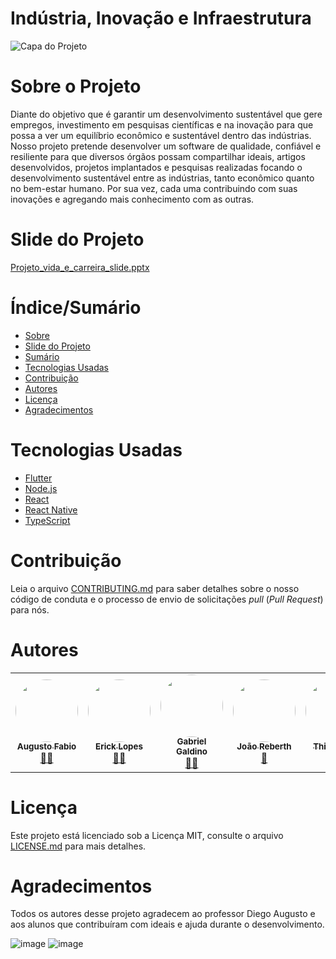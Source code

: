 # Indústria, Inovação e Infraestrutura


![Capa do Projeto](https://sistemadeensinoequipe.com.br/wp-content/uploads/2019/07/tec2.jpeg)

# Sobre o Projeto

Diante do objetivo que é garantir um desenvolvimento sustentável que gere empregos, investimento em pesquisas científicas e na inovação para que possa a ver um equilíbrio econômico e sustentável dentro das indústrias. Nosso projeto pretende desenvolver um software de qualidade, confiável e resiliente para que diversos órgãos possam compartilhar ideais, artigos desenvolvidos, projetos implantados e pesquisas realizadas focando o desenvolvimento sustentável entre as indústrias, tanto econômico quanto no bem-estar humano. Por sua vez, cada uma contribuindo com suas inovações e agregando mais conhecimento com as outras.

# Slide do Projeto


[Projeto_vida_e_carreira_slide.pptx](https://github.com/ErickVieitas/Ind-stria_Inova-o_e_Infraestrutura/files/7490538/Projeto_vida_e_carreira_slide.pptx)


# Índice/Sumário

* [Sobre](#sobre-o-projeto)
* [Slide do Projeto](#slide-do-Projeto)
* [Sumário](#índice/sumário)
* [Tecnologias Usadas](#tecnologias-usadas)
* [Contribuição](#contribuição)
* [Autores](#autores)
* [Licença](#licença)
* [Agradecimentos](#agradecimentos)


# Tecnologias Usadas

- [Flutter](https://flutter.dev/)
- [Node.js](https://nodejs.org/en/)
- [React](https://pt-br.reactjs.org/)
- [React Native](https://reactnative.dev/)
- [TypeScript](https://www.typescriptlang.org/)

# Contribuição

Leia o arquivo [CONTRIBUTING.md](CONTRIBUTING.md) para saber detalhes sobre o nosso código de conduta e o processo de envio de solicitações *pull* (*Pull Request*) para nós.

# Autores
<table>
  <tr>
    <td align="center"><a href="https://github.com/aaugvsto"><img style="border-radius: 50%;" src="https://avatars.githubusercontent.com/u/65744013?v=4" width="100px;" alt=""/><br /><sub><b>Augusto Fabio</b></sub></a><br /><a href="https://github.com/aaugvsto" title="Augusto Fabio">👨‍🚀</a></td>
    <td align="center"><a href="https://github.com/ErickVieitas"><img style="border-radius: 50%;" src="https://avatars.githubusercontent.com/u/90138559?v=4" width="100px;" alt=""/><br /><sub><b>Erick Lopes</b></sub></a><br /><a href="https://github.com/ErickVieitas" title="Erick Lopes">👨‍🚀</a></td>
    <td align="center"><a href="https://github.com/GabrielSGaldino"><img style="border-radius: 50%;" src="https://avatars.githubusercontent.com/u/90053550?v=4" width="100px;" alt=""/><br /><sub><b>Gabriel Galdino</b></sub></a><br /><a href="https://github.com/GabrielSGaldino" title="Gabriel Galdino">👨‍🚀</a></td>
    <td align="center"><a href="https://github.com/Reberthjr"><img style="border-radius: 50%;" src="https://avatars.githubusercontent.com/u/89999728?v=4" width="100px;" alt=""/><br /><sub><b>João Reberth</b></sub></a><br /><a href="https://github.com/Reberthjr" title="João Reberth">🚀</a></td>
    <td align="center"><a href="https://github.com/ThiagoLuiis"><img style="border-radius: 50%;" src="https://avatars.githubusercontent.com/u/90219219?v=4" width="100px;" alt=""/><br /><sub><b>Thiago Luis</b></sub></a><br /><a href="https://github.com/ThiagoLuiis" title="Thiago Luis">🚀</a></td>
  </tr>
</table>

# Licença

Este projeto está licenciado sob a Licença MIT,  consulte o arquivo [LICENSE.md](LICENSE.md) para mais detalhes.

# Agradecimentos

Todos os autores desse projeto agradecem ao professor Diego Augusto e aos alunos que contribuíram com ideais e ajuda durante o desenvolvimento.

![image](https://user-images.githubusercontent.com/90138559/140611472-600142de-b93e-4884-9b65-5d26bf08373b.png)
![image](https://user-images.githubusercontent.com/90138559/140611456-91555983-2485-4cf8-9e37-7d92ad5ac255.png)


